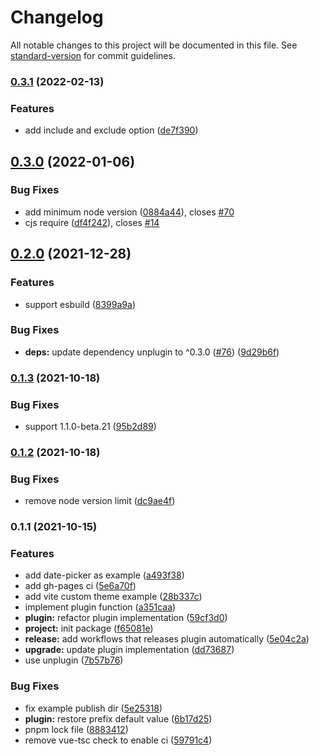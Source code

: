 # Changelog

All notable changes to this project will be documented in this file. See [standard-version](https://github.com/conventional-changelog/standard-version) for commit guidelines.

### [0.3.1](https://github.com/element-plus/unplugin-element-plus/compare/v0.3.0...v0.3.1) (2022-02-13)


### Features

* add include and exclude option ([de7f390](https://github.com/element-plus/unplugin-element-plus/commit/de7f390713aef203cc85cbf5c6654d6cad842ef5))

## [0.3.0](https://github.com/element-plus/unplugin-element-plus/compare/v0.2.0...v0.3.0) (2022-01-06)


### Bug Fixes

* add minimum node version ([0884a44](https://github.com/element-plus/unplugin-element-plus/commit/0884a4460fefc1c67afe1bac8adf1f5f06332e5d)), closes [#70](https://github.com/element-plus/unplugin-element-plus/issues/70)
* cjs require ([df4f242](https://github.com/element-plus/unplugin-element-plus/commit/df4f24295a58789940c32ce255f354bca19f7eb2)), closes [#14](https://github.com/element-plus/unplugin-element-plus/issues/14)

## [0.2.0](https://github.com/element-plus/unplugin-element-plus/compare/v0.1.3...v0.2.0) (2021-12-28)


### Features

* support esbuild ([8399a9a](https://github.com/element-plus/unplugin-element-plus/commit/8399a9a3d7f8c9f522ff80530c87275478d2c115))


### Bug Fixes

* **deps:** update dependency unplugin to ^0.3.0 ([#76](https://github.com/element-plus/unplugin-element-plus/issues/76)) ([9d29b6f](https://github.com/element-plus/unplugin-element-plus/commit/9d29b6f306d81b22d92e8a26f6415b9962e2523d))

### [0.1.3](https://github.com/element-plus/unplugin-element-plus/compare/v0.1.2...v0.1.3) (2021-10-18)


### Bug Fixes

* support 1.1.0-beta.21 ([95b2d89](https://github.com/element-plus/unplugin-element-plus/commit/95b2d89ef24d4ca317d6c375dbe28a9603909df8))

### [0.1.2](https://github.com/element-plus/unplugin-element-plus/compare/v0.1.1...v0.1.2) (2021-10-18)


### Bug Fixes

* remove node version limit ([dc9ae4f](https://github.com/element-plus/unplugin-element-plus/commit/dc9ae4f666b502c6f9c66b3dfaadabd9a4a05832))

### 0.1.1 (2021-10-15)


### Features

* add date-picker as example ([a493f38](https://github.com/element-plus/unplugin-element-plus/commit/a493f387a1479859ccf0b5edb39ba5635de0760e))
* add gh-pages ci ([5e6a70f](https://github.com/element-plus/unplugin-element-plus/commit/5e6a70fa711cc8155669a2b66c899d5b8cc90dce))
* add vite custom theme example ([28b337c](https://github.com/element-plus/unplugin-element-plus/commit/28b337c9acbd3725e314362bfe35ef000a74cd5f))
* implement plugin function ([a351caa](https://github.com/element-plus/unplugin-element-plus/commit/a351caa1ba18fd870eb25dab179faf7b83e78df8))
* **plugin:** refactor plugin implementation ([59cf3d0](https://github.com/element-plus/unplugin-element-plus/commit/59cf3d000e89a16b13e3bd2b2df3776b3ad569ef))
* **project:** init package ([f65081e](https://github.com/element-plus/unplugin-element-plus/commit/f65081eb6c536d5873b54e5ac2cd9bd7a987c730))
* **release:** add workflows that releases plugin automatically ([5e04c2a](https://github.com/element-plus/unplugin-element-plus/commit/5e04c2ae4fba468779303f2fa820c6f2d4181a5a))
* **upgrade:** update plugin implementation ([dd73687](https://github.com/element-plus/unplugin-element-plus/commit/dd73687a99447593005071c9036027a411b36d1c))
* use unplugin ([7b57b76](https://github.com/element-plus/unplugin-element-plus/commit/7b57b76d73bdfd5734165fbc16753deb64780f25))


### Bug Fixes

* fix example publish dir ([5e25318](https://github.com/element-plus/unplugin-element-plus/commit/5e25318bd107547955b84dad5ffc2d7458546930))
* **plugin:** restore prefix default value ([6b17d25](https://github.com/element-plus/unplugin-element-plus/commit/6b17d25a57fc6529401a54f5c7d54d0dab4fff2f))
* pnpm lock file ([8883412](https://github.com/element-plus/unplugin-element-plus/commit/888341260aee8a4b64263186705ba59db7638291))
* remove vue-tsc check to enable ci ([59791c4](https://github.com/element-plus/unplugin-element-plus/commit/59791c489d610022bf8705c83264cd6398808f40))
